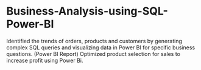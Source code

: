 # Business-Analysis-using-SQL-Power-BI
Identified the trends of orders, products and customers by generating complex SQL queries and visualizing data in Power BI for specific business questions. (Power BI Report)
Optimized product selection for sales to increase profit using Power Bi.
